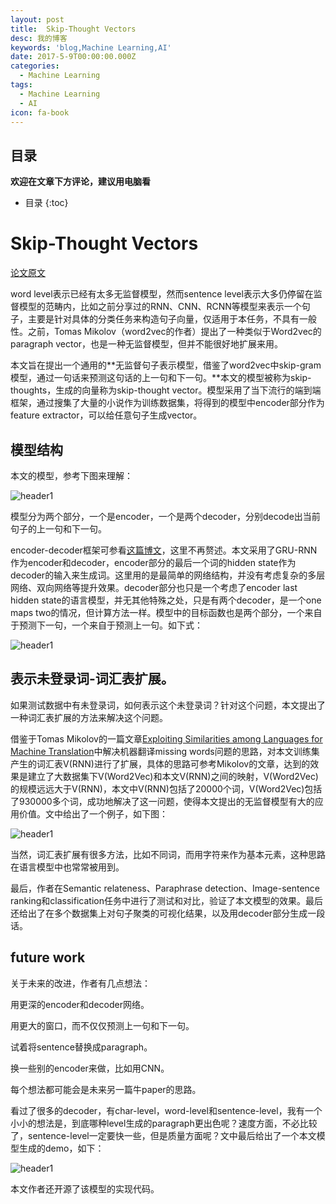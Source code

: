 ```yaml
---
layout: post
title:  Skip-Thought Vectors
desc: 我的博客
keywords: 'blog,Machine Learning,AI'
date: 2017-5-9T00:00:00.000Z
categories:
  - Machine Learning
tags:
  - Machine Learning
  - AI
icon: fa-book
---
```



## 目录
**欢迎在文章下方评论，建议用电脑看**

* 目录
{:toc}

# Skip-Thought Vectors

[论文原文](http://cn.arxiv.org/pdf/1506.06726v1.pdf)

word level表示已经有太多无监督模型，然而sentence level表示大多仍停留在监督模型的范畴内，比如之前分享过的RNN、CNN、RCNN等模型来表示一个句子，主要是针对具体的分类任务来构造句子向量，仅适用于本任务，不具有一般性。之前，Tomas Mikolov（word2vec的作者）提出了一种类似于Word2vec的paragraph vector，也是一种无监督模型，但并不能很好地扩展来用。

本文旨在提出一个通用的**无监督句子表示模型，借鉴了word2vec中skip-gram模型，通过一句话来预测这句话的上一句和下一句。**本文的模型被称为skip-thoughts，生成的向量称为skip-thought vector。模型采用了当下流行的端到端框架，通过搜集了大量的小说作为训练数据集，将得到的模型中encoder部分作为feature extractor，可以给任意句子生成vector。

## 模型结构

本文的模型，参考下图来理解：

<img src="{{ site.img_path }}/Machine Learning/Skip_Thought_Vectors.png" alt="header1" style="height:auto!important;width:auto%;max-width:1020px;"/>



模型分为两个部分，一个是encoder，一个是两个decoder，分别decode出当前句子的上一句和下一句。

encoder-decoder框架可参看[这篇博文]()，这里不再赘述。本文采用了GRU-RNN作为encoder和decoder，encoder部分的最后一个词的hidden state作为decoder的输入来生成词。这里用的是最简单的网络结构，并没有考虑复杂的多层网络、双向网络等提升效果。decoder部分也只是一个考虑了encoder last hidden state的语言模型，并无其他特殊之处，只是有两个decoder，是一个one maps two的情况，但计算方法一样。模型中的目标函数也是两个部分，一个来自于预测下一句，一个来自于预测上一句。如下式：


<img src="{{ site.img_path }}/Machine Learning/Skip_Thought_Vectors1.png" alt="header1" style="height:auto!important;width:auto%;max-width:1020px;"/>

## 表示未登录词-词汇表扩展。

如果测试数据中有未登录词，如何表示这个未登录词？针对这个问题，本文提出了一种词汇表扩展的方法来解决这个问题。



借鉴于Tomas Mikolov的一篇文章[Exploiting Similarities among Languages for Machine Translation](https://arxiv.org/pdf/1309.4168.pdf)中解决机器翻译missing words问题的思路，对本文训练集产生的词汇表V(RNN)进行了扩展，具体的思路可参考Mikolov的文章，达到的效果是建立了大数据集下V(Word2Vec)和本文V(RNN)之间的映射，V(Word2Vec)的规模远远大于V(RNN)，本文中V(RNN)包括了20000个词，V(Word2Vec)包括了930000多个词，成功地解决了这一问题，使得本文提出的无监督模型有大的应用价值。文中给出了一个例子，如下图：

<img src="{{ site.img_path }}/Machine Learning/Skip_Thought_Vectors2.png" alt="header1" style="height:auto!important;width:auto%;max-width:1020px;"/>

当然，词汇表扩展有很多方法，比如不同词，而用字符来作为基本元素，这种思路在语言模型中也常常被用到。

最后，作者在Semantic relateness、Paraphrase detection、Image-sentence ranking和classification任务中进行了测试和对比，验证了本文模型的效果。最后还给出了在多个数据集上对句子聚类的可视化结果，以及用decoder部分生成一段话。

## future work

关于未来的改进，作者有几点想法：

用更深的encoder和decoder网络。

用更大的窗口，而不仅仅预测上一句和下一句。

试着将sentence替换成paragraph。

换一些别的encoder来做，比如用CNN。

每个想法都可能会是未来另一篇牛paper的思路。

看过了很多的decoder，有char-level，word-level和sentence-level，我有一个小小的想法是，到底哪种level生成的paragraph更出色呢？速度方面，不必比较了，sentence-level一定要快一些，但是质量方面呢？文中最后给出了一个本文模型生成的demo，如下：

<img src="{{ site.img_path }}/Machine Learning/Skip_Thought_Vectors4.png" alt="header1" style="height:auto!important;width:auto%;max-width:1020px;"/>

本文作者还开源了该模型的实现代码。


